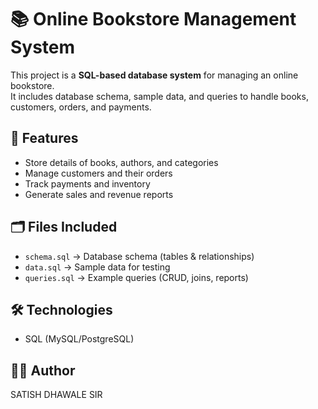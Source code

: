 # 📚 Online Bookstore Management System

This project is a **SQL-based database system** for managing an online bookstore.  
It includes database schema, sample data, and queries to handle books, customers, orders, and payments.

## 🚀 Features
- Store details of books, authors, and categories
- Manage customers and their orders
- Track payments and inventory
- Generate sales and revenue reports

## 🗂️ Files Included
- `schema.sql` → Database schema (tables & relationships)
- `data.sql` → Sample data for testing
- `queries.sql` → Example queries (CRUD, joins, reports)

## 🛠️ Technologies
- SQL (MySQL/PostgreSQL)


## 👨‍💻 Author
SATISH DHAWALE SIR


